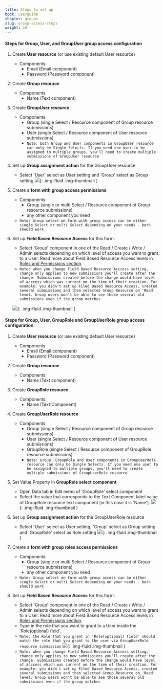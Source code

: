 ```yaml
---
title: Steps to set up
book: userguide
chapter: groups
slug: group-access-steps
weight: 30
---
```


#### Steps for Group, User, and GroupUser group access configuration
1. Create **User resource** (or use existing default User resource)
   - Components
     - Email (Email component)
     - Password (Password component)

2. Create **Group resource**
   - Components
     - Name (Text component)

3. Create **GroupUser resource**
   - Components
     - Group (single Select / Resource component of Group resource submissions)
     - User (single Select / Resource component of User resource submissions)
     - `Note: both Group and User components in GroupUser resource can only be Single Selects. If you need one user to be assigned to multiple groups, you'll need to create multiple submissions of GroupUser resource`

4. Set up **Group assignment action** for the GroupUser resource
   - Select 'User' select as User setting and 'Group' select as Group setting
   ![](/assets/img/userguide/groups/group_assignment_action.png){: .img-fluid .img-thumbnail }

5. Create a **form with group access permissions**
   - Components
     - Group (single or multi Select / Resource component of Group resource submissions)
     - any other component you need
   - `Note: Group select on form with group access can be either single Select or multi Select depending on your needs - both should work`

6. Set up **Field Based Resource Access** for this form:
   - Select 'Group' component in one of the Read / Create / Write / Admin selects depending on which level of access you want to grant to a User. Read more about Field Based Resource Access levels in [Roles and Permissions section](../roles-and-permissions/#submissionpermissions).
   - `Note: when you change Field Based Resource Acccess setting, change only applies to new submissions you'll create after the change. Submissions created before the change would have level of acccess which was current on the time of their creation. For example: you didn't set up Filed Based Resource Access, created several submissions and then selected Group Resource on 'Read' level. Group users won't be able to see those several old submissions even if the group matches`
   
   ![](/assets/img/userguide/groups/field_based_resource_access.png){: .img-fluid .img-thumbnail }

#### Steps for Group, User, GroupRole and GroupUserRole group access configuration
1. Create **User resource** (or use existing default User resource)
   - Components
     - Email (Email component)
     - Password (Password component)

2. Create **Group resource**
   - Components
     - Name (Text component)

3. Create **GroupRole resource**
   - Components
      - Name (Text Component)

4. Create **GroupUserRole resource**
   - Components
     - Group (single Select / Resource component of Group resource submissions)
     - User (single Select / Resource component of User resource submissions)
     - GroupRole (single Select / Resource component of GroupRole resource submissions)
     - `Note: Group, GroupRole and User components in GroupUserRole resource can only be Single Selects. If you need one user to be assigned to multiple groups, you'll need to create multiple submissions of GroupUserRole resource`

5. Set Value Property in **GroupRole select component**
   - Open Data tab in Edit menu of 'GroupRole' select component
   - Select the value that corresponds to the Text Component label value of GroupRole resource text component (in this case it is 'Name').
   ![](/assets/img/userguide/groups/group_role_value_property.png){: .img-fluid .img-thumbnail }

6. Set up **Group assignment action** for the GroupUserRole resource
   - Select 'User' select as User setting, 'Group' select as Group setting and 'GroupRole' select as Role setting
   ![](/assets/img/userguide/groups/group_assignment_action_with_roles.png){: .img-fluid .img-thumbnail }

7. Create a **form with group roles access permissions**
   - Components
     - Group (single or multi Select / Resource component of Group resource submissions)
     - any other component you need
   - `Note: Group select on form with group access can be either single Select or multi Select depending on your needs - both should work`

8. Set up **Field Based Resource Access** for this form:
   - Select 'Group' component in one of the Read / Create / Write / Admin selects depending on which level of access you want to grant to a User. Read more about Field Based Resource Access levels in [Roles and Permissions section](../roles-and-permissions/#submissionpermissions).
   - Type in the role that you want to grant to a User inside the 'Role(optional) field'.
   - `Note: the Role that you grant in 'Role(optional) field' should match the role that you grant to the user via GroupUserRole resource submission`
   ![](/assets/img/userguide/groups/field_based_resource_access_with_role.png){: .img-fluid .img-thumbnail }
   - `Note: when you change Field Based Resource Acccess setting, change only applies to new submissions you'll create after the change. Submissions created before the change would have level of acccess which was current on the time of their creation. For example: you didn't set up Filed Based Resource Access, created several submissions and then selected Group Resource on 'Read' level. Group users won't be able to see those several old submissions even if the group matches`